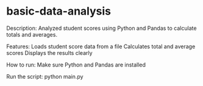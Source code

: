# basic-data-analysis
Description:
Analyzed student scores using Python and Pandas to calculate totals and averages.

Features: 
Loads student score data from a file
Calculates total and average scores
Displays the results clearly


How to run:
Make sure Python and Pandas are installed

Run the script: python main.py
